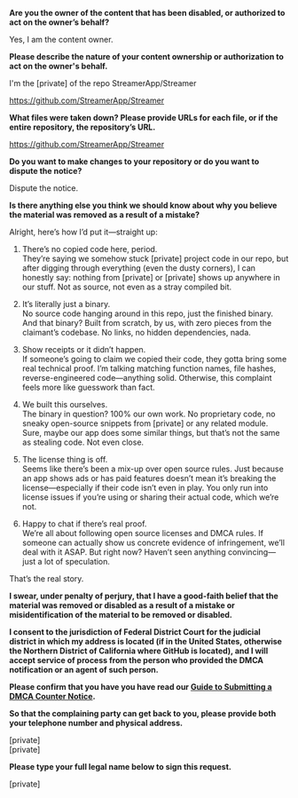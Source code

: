 **Are you the owner of the content that has been disabled, or authorized to act on the owner’s behalf?**

Yes, I am the content owner.

**Please describe the nature of your content ownership or authorization to act on the owner's behalf.**

I'm the [private] of the repo StreamerApp/Streamer

https://github.com/StreamerApp/Streamer

**What files were taken down? Please provide URLs for each file, or if the entire repository, the repository’s URL.**

https://github.com/StreamerApp/Streamer

**Do you want to make changes to your repository or do you want to dispute the notice?**

Dispute the notice.

**Is there anything else you think we should know about why you believe the material was removed as a result of a mistake?**

Alright, here’s how I’d put it—straight up:

1. There’s no copied code here, period.  
They’re saying we somehow stuck [private] project code in our repo, but after digging through everything (even the dusty corners), I can honestly say: nothing from [private] or [private] shows up anywhere in our stuff. Not as source, not even as a stray compiled bit.

2. It’s literally just a binary.  
No source code hanging around in this repo, just the finished binary. And that binary? Built from scratch, by us, with zero pieces from the claimant’s codebase. No links, no hidden dependencies, nada.

3. Show receipts or it didn’t happen.  
If someone’s going to claim we copied their code, they gotta bring some real technical proof. I’m talking matching function names, file hashes, reverse-engineered code—anything solid. Otherwise, this complaint feels more like guesswork than fact.

4. We built this ourselves.  
The binary in question? 100% our own work. No proprietary code, no sneaky open-source snippets from [private] or any related module. Sure, maybe our app does some similar things, but that’s not the same as stealing code. Not even close.

5. The license thing is off.  
Seems like there’s been a mix-up over open source rules. Just because an app shows ads or has paid features doesn’t mean it’s breaking the license—especially if their code isn’t even in play. You only run into license issues if you’re using or sharing their actual code, which we’re not.

6. Happy to chat if there’s real proof.  
We’re all about following open source licenses and DMCA rules. If someone can actually show us concrete evidence of infringement, we’ll deal with it ASAP. But right now? Haven’t seen anything convincing—just a lot of speculation.

That’s the real story.

**I swear, under penalty of perjury, that I have a good-faith belief that the material was removed or disabled as a result of a mistake or misidentification of the material to be removed or disabled.**

**I consent to the jurisdiction of Federal District Court for the judicial district in which my address is located (if in the United States, otherwise the Northern District of California where GitHub is located), and I will accept service of process from the person who provided the DMCA notification or an agent of such person.**

**Please confirm that you have you have read our <a href="https://docs.github.com/articles/guide-to-submitting-a-dmca-counter-notice">Guide to Submitting a DMCA Counter Notice</a>.**

**So that the complaining party can get back to you, please provide both your telephone number and physical address.**

[private]  
[private]  

**Please type your full legal name below to sign this request.**

[private]  
